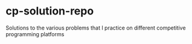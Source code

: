 # cp-solution-repo

Solutions to the various problems that I practice on different competitive programming platforms